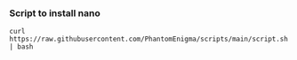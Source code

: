 ### Script to install nano
```
curl https://raw.githubusercontent.com/PhantomEnigma/scripts/main/script.sh | bash
```
